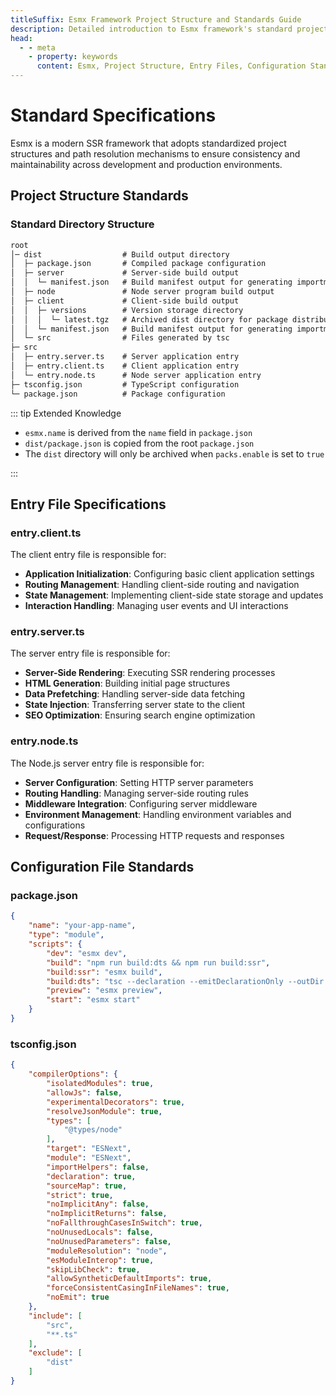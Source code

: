 ```yaml
---
titleSuffix: Esmx Framework Project Structure and Standards Guide
description: Detailed introduction to Esmx framework's standard project structure, entry file specifications, and configuration file standards, helping developers build standardized and maintainable SSR applications.
head:
  - - meta
    - property: keywords
      content: Esmx, Project Structure, Entry Files, Configuration Standards, SSR Framework, TypeScript, Project Standards, Development Specifications
---
```


# Standard Specifications

Esmx is a modern SSR framework that adopts standardized project structures and path resolution mechanisms to ensure consistency and maintainability across development and production environments.

## Project Structure Standards

### Standard Directory Structure

```txt
root
│─ dist                  # Build output directory
│  ├─ package.json       # Compiled package configuration
│  ├─ server             # Server-side build output
│  │  └─ manifest.json   # Build manifest output for generating importmap
│  ├─ node               # Node server program build output
│  ├─ client             # Client-side build output
│  │  ├─ versions        # Version storage directory
│  │  │  └─ latest.tgz   # Archived dist directory for package distribution
│  │  └─ manifest.json   # Build manifest output for generating importmap
│  └─ src                # Files generated by tsc
├─ src
│  ├─ entry.server.ts    # Server application entry
│  ├─ entry.client.ts    # Client application entry
│  └─ entry.node.ts      # Node server application entry
├─ tsconfig.json         # TypeScript configuration
└─ package.json          # Package configuration
```

::: tip Extended Knowledge
- `esmx.name` is derived from the `name` field in `package.json`
- `dist/package.json` is copied from the root `package.json`
- The `dist` directory will only be archived when `packs.enable` is set to `true`

:::

## Entry File Specifications

### entry.client.ts
The client entry file is responsible for:
- **Application Initialization**: Configuring basic client application settings
- **Routing Management**: Handling client-side routing and navigation
- **State Management**: Implementing client-side state storage and updates
- **Interaction Handling**: Managing user events and UI interactions

### entry.server.ts
The server entry file is responsible for:
- **Server-Side Rendering**: Executing SSR rendering processes
- **HTML Generation**: Building initial page structures
- **Data Prefetching**: Handling server-side data fetching
- **State Injection**: Transferring server state to the client
- **SEO Optimization**: Ensuring search engine optimization

### entry.node.ts
The Node.js server entry file is responsible for:
- **Server Configuration**: Setting HTTP server parameters
- **Routing Handling**: Managing server-side routing rules
- **Middleware Integration**: Configuring server middleware
- **Environment Management**: Handling environment variables and configurations
- **Request/Response**: Processing HTTP requests and responses

## Configuration File Standards

### package.json

```json title="package.json"
{
    "name": "your-app-name",
    "type": "module",
    "scripts": {
        "dev": "esmx dev",
        "build": "npm run build:dts && npm run build:ssr",
        "build:ssr": "esmx build",
        "build:dts": "tsc --declaration --emitDeclarationOnly --outDir dist/src",
        "preview": "esmx preview",
        "start": "esmx start"
    }
}
```

### tsconfig.json

```json title="tsconfig.json"
{
    "compilerOptions": {
        "isolatedModules": true,
        "allowJs": false,
        "experimentalDecorators": true,
        "resolveJsonModule": true,
        "types": [
            "@types/node"
        ],
        "target": "ESNext",
        "module": "ESNext",
        "importHelpers": false,
        "declaration": true,
        "sourceMap": true,
        "strict": true,
        "noImplicitAny": false,
        "noImplicitReturns": false,
        "noFallthroughCasesInSwitch": true,
        "noUnusedLocals": false,
        "noUnusedParameters": false,
        "moduleResolution": "node",
        "esModuleInterop": true,
        "skipLibCheck": true,
        "allowSyntheticDefaultImports": true,
        "forceConsistentCasingInFileNames": true,
        "noEmit": true
    },
    "include": [
        "src",
        "**.ts"
    ],
    "exclude": [
        "dist"
    ]
}
```